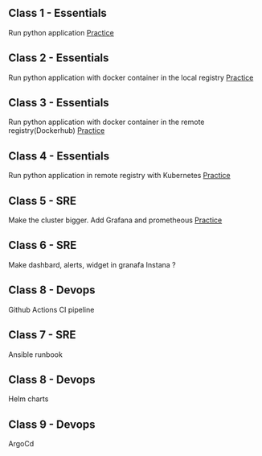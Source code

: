 ## Class 1 - Essentials
Run python application 
[Practice](./exercises/exercise1/)


## Class 2 - Essentials
Run python application with docker container in the local registry
[Practice](./exercises/exercise2/)


## Class 3 - Essentials
Run python application with docker container in the remote registry(Dockerhub)
[Practice](./exercises/exercise3/)


## Class 4 - Essentials
Run python application in remote registry with Kubernetes
[Practice](./exercises/exercise4/)

## Class 5 - SRE
Make the cluster bigger. Add Grafana and prometheous
[Practice](./exercises/exercise5/)

## Class 6 - SRE
Make dashbard, alerts, widget in granafa
Instana ?

## Class 8 - Devops
Github Actions CI pipeline

## Class 7 - SRE
Ansible runbook

## Class 8 - Devops
Helm charts

## Class 9 - Devops
ArgoCd

